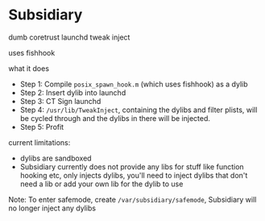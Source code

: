 # Subsidiary
dumb coretrust launchd tweak inject

uses fishhook

what it does
- Step 1: Compile `posix_spawn_hook.m` (which uses fishhook) as a dylib
- Step 2: Insert dylib into launchd
- Step 3: CT Sign launchd
- Step 4: `/usr/lib/TweakInject`, containing the dylibs and filter plists, will be cycled through and the dylibs in there will be injected.
- Step 5: Profit

current limitations:
- dylibs are sandboxed
- Subsidiary currently does not provide any libs for stuff like function hooking etc, only injects dylibs, you'll need to inject dylibs that don't need a lib or add your own lib for the dylib to use

Note: To enter safemode, create `/var/subsidiary/safemode`, Subsidiary will no longer inject any dylibs
